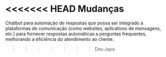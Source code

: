 <<<<<<< HEAD
Mudanças 
=======
Chatbot para automação de respostas que possa ser integrado a plataformas de comunicação (como websites, aplicativos de mensagens, etc.) para fornecer respostas automáticas a perguntas frequentes, melhorando a eficiência do atendimento ao cliente.
>>>>>>> Dev.Japa
